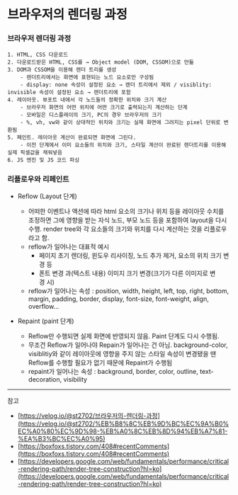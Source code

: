 # 브라우저의 렌더링 과정

### 브라우저 렌더링 과정

    1. HTML, CSS 다운로드
    2. 다운로드받은 HTML, CSS를 → Object model (DOM, CSSOM)으로 만듦
    3. DOM과 CSSOM을 이용해 렌더 트리를 생성
        - 렌더트리에서는 화면에 표현되는 노드 요소로만 구성됨
        - display: none 속성이 설정된 요소 → 렌더 트리에서 제외 / visiblity: invisible 속성이 설정된 요소 → 렌더트리에 포함
    4. 레이아웃. 뷰포트 내에서 각 노드들의 정확한 위치와 크기 계산
        - 브라우저 화면의 어떤 위치에 어떤 크기로 출력되는지 계산하는 단계
        - 모바일은 디스플레이의 크기, PC의 경우 브라우저의 크기
        - %, vh, vw와 같이 상대적인 위치와 크기는 실제 화면에 그려지는 pixel 단위로 변환됨
    5. 페인트. 레이아웃 계산이 완료되면 화면에 그린다.
        - 이전 단계에서 이미 요소들의 위치와 크기, 스타일 계산이 완료된 렌더트리를 이용해 실제 픽셀값을 채워넣음
    6. JS 엔진 및 JS 코드 파싱

### 리플로우와 리페인트

- Reflow (Layout 단계)

  - 어떠한 이벤트나 액션에 따라 html 요소의 크기나 위치 등을 레이아웃 수치를 조정하면 그에 영향을 받는 자식 노드, 부모 노드 등을 포함하여 layout을 다시 수행. render tree와 각 요소들의 크기와 위치를 다시 계산하는 것을 리플로우라고 함.
  - reflow가 일어나는 대표적 예시
    - 페이지 초기 렌더링, 윈도우 리사이징, 노드 추가 제거, 요소의 위치 크기 변경 등
    - 폰트 변경 과(텍스트 내용) 이미지 크기 변경(크기가 다른 이미지로 변경 시)
  - reflow가 일어나는 속성 : position, width, height, left, top, right, bottom, margin, padding, border, display, font-size, font-weight, align, overflow...

- Repaint (paint 단계)

  - Reflow만 수행되면 실제 화면에 반영되지 않음. Paint 단계도 다시 수행됨.
  - 무조건 Reflow가 일어나야 Repain가 일어나는 건 아님. background-color, visiblitiy와 같이 레이아웃에 영향을 주지 않는 스타일 속성이 변경됐을 땐 Reflow를 수행할 필요가 없기 때문에 Repaint가 수행됨
  - repaint가 일어나는 속성 : background, border, color, outline, text-decoration, visibility

---

참고

- [https://velog.io/@st2702/브라우저의-렌더링-과정](https://velog.io/@st2702/%EB%B8%8C%EB%9D%BC%EC%9A%B0%EC%A0%80%EC%9D%98-%EB%A0%8C%EB%8D%94%EB%A7%81-%EA%B3%BC%EC%A0%95)
- [https://boxfoxs.tistory.com/408#recentComments](https://boxfoxs.tistory.com/408#recentComments)
- [https://developers.google.com/web/fundamentals/performance/critical-rendering-path/render-tree-construction?hl=ko](https://developers.google.com/web/fundamentals/performance/critical-rendering-path/render-tree-construction?hl=ko)
